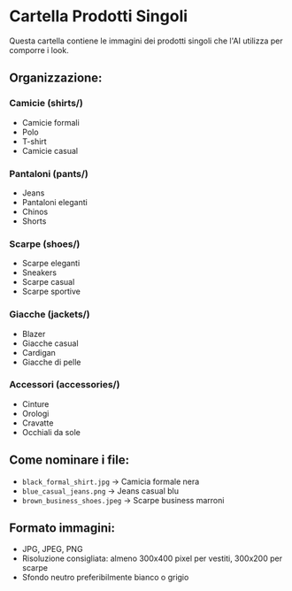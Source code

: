 # Cartella Prodotti Singoli

Questa cartella contiene le immagini dei prodotti singoli che l'AI utilizza per comporre i look.

## Organizzazione:

### Camicie (shirts/)
- Camicie formali
- Polo
- T-shirt
- Camicie casual

### Pantaloni (pants/)
- Jeans
- Pantaloni eleganti
- Chinos
- Shorts

### Scarpe (shoes/)
- Scarpe eleganti
- Sneakers
- Scarpe casual
- Scarpe sportive

### Giacche (jackets/)
- Blazer
- Giacche casual
- Cardigan
- Giacche di pelle

### Accessori (accessories/)
- Cinture
- Orologi
- Cravatte
- Occhiali da sole

## Come nominare i file:
- `black_formal_shirt.jpg` → Camicia formale nera
- `blue_casual_jeans.png` → Jeans casual blu
- `brown_business_shoes.jpeg` → Scarpe business marroni

## Formato immagini:
- JPG, JPEG, PNG
- Risoluzione consigliata: almeno 300x400 pixel per vestiti, 300x200 per scarpe
- Sfondo neutro preferibilmente bianco o grigio